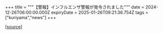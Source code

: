 +++
title = """【警報】インフルエンザ警報が発令されました"""
date = 2024-12-26T06:00:00.000Z
expiryDate = 2025-01-26T09:21:36.754Z
tags = ["kuriyama","news"]
+++


[[source]](https://www.town.kuriyama.hokkaido.jp/soshiki/38/25030.html)
